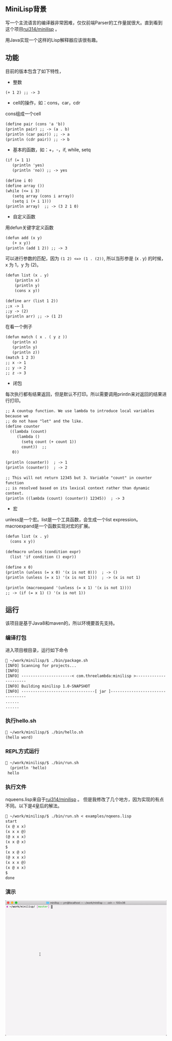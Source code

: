 
## MiniLisp背景 ##

写一个主流语言的编译器非常困难，仅仅前端Parser的工作量就很大。直到看到
这个项目[rui314/minilisp](https://github.com/rui314/minilisp) 。

用Java实现一个这样的Lisp解释器应该很有趣。

## 功能 ##

目前的版本包含了如下特性，

- 整数

```
(+ 1 2) ;; -> 3
```

- cell的操作，如：cons，car，cdr

cons组成一个cell

```
(define pair (cons 'a 'b))
(println pair) ;; -> (a . b)
(println (car pair)) ;; -> a
(println (cdr pair)) ;; -> b
```

- 基本的函数，如：+，-，if, while, setq


```
(if (= 1 1) 
   (println 'yes)
   (println 'no)) ;; -> yes
   
(define i 0)
(define array ())
(while (<= i 3)
   (setq array (cons i array))
   (setq i (+ i 1)))
(println array)  ;; -> (3 2 1 0)
```

- 自定义函数

用defun关键字定义函数
```
(defun add (x y)
   (+ x y)) 
(println (add 1 2)) ;; -> 3 
```

可以进行参数的匹配，因为 `(1 2) <=> (1 . (2))`, 所以当形参是 (x . y) 的时候，
x 为 1，y 为 (2)。

```
(defun list (x . y)
    (println x)
    (println y)
    (cons x y)) 

(define arr (list 1 2))
;;x -> 1
;;y -> (2)
(println arr) ;; -> (1 2)

```
在看一个例子

```
(defun match ( x . ( y z ))
   (println x)
   (println y)
   (println z))
(match 1 2 3)
;; x -> 1
;; y -> 2
;; z -> 3
```

- 闭包

每次执行都有结果返回，但是默认不打印。所以需要调用println来对返回的结果进行打印。

```
;; A countup function. We use lambda to introduce local variables because we
;; do not have "let" and the like.
(define counter
  ((lambda (count)
     (lambda ()
       (setq count (+ count 1))
       count))  ;;
   0))

(println (counter))  ; -> 1
(println (counter))  ; -> 2

;; This will not return 12345 but 3. Variable "count" in counter function
;; is resolved based on its lexical context rather than dynamic context.
(println ((lambda (count) (counter)) 12345))  ; -> 3
```

- 宏

unless是一个宏。list是一个工具函数，会生成一个list expression。macroexpand是一个函数实现对宏的扩展。

```
(defun list (x . y)
  (cons x y))
  
(defmacro unless (condition expr)
  (list 'if condition () expr))
  
(define x 0)
(println (unless (= x 0) '(x is not 0)))  ; -> ()
(println (unless (= x 1) '(x is not 1)))  ; -> (x is not 1)

(println (macroexpand '(unless (= x 1) '(x is not 1))))
;; -> (if (= x 1) () '(x is not 1))
```

## 运行 ##

该项目是基于Java8和maven的，所以环境要首先支持。

### 编译打包 ###
 
进入项目根目录，运行如下命令

```
 ~/work/minilisp/$ ./bin/package.sh 
[INFO] Scanning for projects...
[INFO] 
[INFO] ----------------------< com.threelambda:minilisp >----------------------
[INFO] Building minilisp 1.0-SNAPSHOT
[INFO] --------------------------------[ jar ]---------------------------------
......
......

```

### 执行hello.sh ###

```
 ~/work/minilisp/$ ./bin/hello.sh                     
(hello word)
```

### REPL方式运行 ###

```
 ~/work/minilisp/$ ./bin/run.sh 
  (println 'hello)
 hello
```

### 执行文件 ###

nqueens.lisp来自于[rui314/minilisp](https://github.com/rui314/minilisp/blob/master/examples/nqueens.lisp) 。
但是我修改了几个地方，因为实现的有点不同。以下是4皇后的解法。


```
 ~/work/minilisp/$ ./bin/run.sh < examples/nqeens.lisp
start
(x @ x x)
(x x x @)
(@ x x x)
(x x @ x)
$
(x x @ x)
(@ x x x)
(x x x @)
(x @ x x)
$
done
```

### 演示 ###

![show_minilisp](./doc/show.gif)


